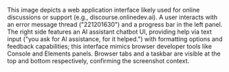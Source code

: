 This image depicts a web application interface likely used for online discussions or support (e.g., discourse.onlinedev.ai). A user interacts with an error message thread ("221201630") and a progress bar in the left panel. The right side features an AI assistant chatbot UI, providing help via text input ("you ask for Al assistance, for it helped.") with formatting options and feedback capabilities; this interface mimics browser developer tools like Console and Elements panels. Browser tabs and a taskbar are visible at the top and bottom respectively, confirming the screenshot context.